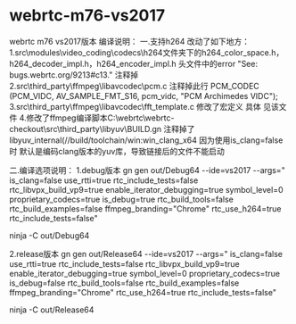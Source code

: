 # webrtc-m76-vs2017
webrtc m76 vs2017版本
编译说明：
一.支持h264 改动了如下地方：
1.src\modules\video_coding\codecs\h264文件夹下的h264_color_space.h，h264_decoder_impl.h，h264_encoder_impl.h
头文件中的error "See: bugs.webrtc.org/9213#c13." 注释掉
2.src\third_party\ffmpeg\libavcodec\pcm.c 注释掉此行  PCM_CODEC  (PCM_VIDC,         AV_SAMPLE_FMT_S16, pcm_vidc,         "PCM Archimedes VIDC");
3.src\third_party\ffmpeg\libavcodec\fft_template.c 修改了宏定义 具体 见该文件
4.修改了ffmpeg编译脚本C:\webrtc\webrtc-checkout\src\third_party\libyuv\BUILD.gn
注释掉了libyuv_internal(//build/toolchain/win:win_clang_x64 因为使用is_clang=false 时 默认是编码clang版本的yuv库，导致链接后的文件不能启动

二.编译选项说明：
1.debug版本
gn gen out/Debug64 --ide=vs2017 --args=" is_clang=false use_rtti=true rtc_include_tests=false rtc_libvpx_build_vp9=true enable_iterator_debugging=true 
symbol_level=0 proprietary_codecs=true is_debug=true  rtc_build_tools=false rtc_build_examples=false ffmpeg_branding=\"Chrome\"  rtc_use_h264=true rtc_include_tests=false"

ninja -C  out/Debug64

2.release版本
gn gen out/Release64 --ide=vs2017 --args=" is_clang=false use_rtti=true rtc_include_tests=false rtc_libvpx_build_vp9=true enable_iterator_debugging=true 
symbol_level=0 proprietary_codecs=true is_debug=false  rtc_build_tools=false rtc_build_examples=false ffmpeg_branding=\"Chrome\"  rtc_use_h264=true rtc_include_tests=false"

ninja -C  out/Release64


